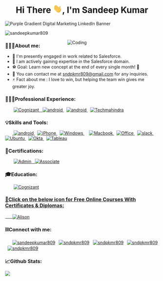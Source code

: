 <h1 align="center">Hi There <img src="https://raw.githubusercontent.com/ABSphreak/ABSphreak/master/gifs/Hi.gif" width="30px">, I'm Sandeep Kumar </h1>

![Purple Gradient Digital Marketing LinkedIn Banner](https://github.com/sandeepkumar809/sandeepkumar809/assets/144663783/bdd84c05-3ced-4509-b178-c48eec8f3b4c)


<p align="left"> <img src="https://komarev.com/ghpvc/?username=sandeepkumar809&label=Profile%20views&color=0e75b6&style=flat" alt="sandeepkumar809" /> </p>
<img align="right" alt="Coding" width="300" src="https://matlensilver.com/wp-content/uploads/2021/07/IT-Staffing.gif">


<h3 align="left">🙋🏻‍♂️About me:</h3>

- 🔭 I'm presently engaged in work related to Salesforce.
- 🧠 I am actively gaining expertise in the Salesforce domain.
- ⚽ Goal: Learn new concept at the end of every single month! 📖
- 📩 You can contact me at sndpkmr809@gmail.com for any inquiries.
- ⚡ Fact about me : I love to win, but helping the team win gives me greater joy.

<h3 align="left">🧑🏻‍💼Professional Experience:</h3>
<p align="left"> &nbsp;&nbsp;&nbsp;&nbsp;&nbsp;&nbsp; <a href="https://www.cognizant.com/in/en" target="_blank" rel="noreferrer"> <img src="https://upload.wikimedia.org/wikipedia/commons/thumb/5/5b/Cognizant%27s_logo.svg/1920px-Cognizant%27s_logo.svg.png" alt="Cognizant" width="70" height="40"/> &nbsp; </a> <a href="https://www.wipro.com" target="_blank" rel="noreferrer"> <img src="https://upload.wikimedia.org/wikipedia/commons/a/a0/Wipro_Primary_Logo_Color_RGB.svg" alt="android" width="45" height="45"/> </a> &nbsp;  </a> <a href="https://www.salesforce.com/in/" target="_blank" rel="noreferrer"> <img src="https://upload.wikimedia.org/wikipedia/commons/thumb/f/f9/Salesforce.com_logo.svg/1280px-Salesforce.com_logo.svg.png" alt="android" width="60" height="40"/> </a> &nbsp;  </a> <a href="https://www.techmahindra.com/en-in/" target="_blank" rel="noreferrer"> <img src="https://upload.wikimedia.org/wikipedia/commons/5/5e/Logo-True-Colors-original.png" alt="Techmahindra" width="80" height="40"/> </a> </a>
</p>

<h3 align="left">💡Skills and Tools:</h3>
<p align="left"> &nbsp;&nbsp;&nbsp;&nbsp;&nbsp;&nbsp;<a href="https://www.android.com/intl/en_in/" target="_blank" rel="noreferrer"> <img src="https://i.gifer.com/origin/18/18fd194d08e48e519ccdc11ffb7e1cfb_w200.webp" alt="android" width="40" height="70"/> </a> &nbsp; <a href="https://www.apple.com/in/iphone/" target="_blank" rel="noreferrer"> <img src="https://media.tenor.com/kE38PD4IDHEAAAAi/iphone.gifg" alt="iPhone" width="40" height="70"/> </a> &nbsp; <a href="https://www.microsoft.com/en-us/windows?r=1" target="_blank" rel="noreferrer"> <img src="https://i.makeagif.com/media/4-03-2017/SWY3Dp.gif" alt="Windows" width="60" height="50"/> </a> &nbsp; </a> &nbsp; <a href="https://www.apple.com/in/" target="_blank" rel="noreferrer"> <img src="https://i.gifer.com/origin/34/340ef8832c41d5509846cbe64169d41a_w200.webp" alt="Macbook" width="70" height="50"/> </a> &nbsp; <a href="https://www.office.com/" target="_blank" rel="noreferrer"> <img src="https://i.gifer.com/origin/43/43ca822c096b64adb2bf509435db5eeb_w200.webp" alt="Office" width="60" height="50"/> </a> &nbsp; <a href="https://slack.com/intl/en-in" target="_blank" rel="noreferrer"> <img src="https://i.giphy.com/media/cbaWwtGmJuYrs6Lh5r/giphy.webp" alt="slack" width="50" height="50"/> </a> &nbsp; <a href="https://ubuntu.com//" target="_blank" rel="noreferrer"> <img src="https://media.tenor.com/dI5VBBluwKYAAAAC/linux-ubuntu.gif" alt="Ubuntu" width="60" height="50"/> </a> &nbsp; </a> <a href="https://www.okta.com/" target="_blank" rel="noreferrer"> <img src="https://image.pngaaa.com/168/4937168-middle.png" alt="Okta" width="80" height="50"/> </a> &nbsp; </a> <a href="https://www.tableau.com/" target="_blank" rel="noreferrer"> <img src="https://upload.wikimedia.org/wikipedia/en/thumb/0/06/Tableau_logo.svg/375px-Tableau_logo.svg.png?20200509180027" alt="Tableau" width="120" height="50"/> </a> </p> </a> </p> 

<h3 align="left">🏅Certifications:</h3>
<p align="left">&nbsp;&nbsp;&nbsp;&nbsp;&nbsp;&nbsp; <a href="https://trailhead.salesforce.com/" target="_blank" rel="noreferrer"> <img src="https://developer.salesforce.com/resources2/certification-site/images/Certifications-logo/Administrator.png" alt="Admin" width="75" height="75"/> &nbsp;  </a> <a href="https://trailhead.salesforce.com" target="_blank" rel="noreferrer"> <img src="https://developer.salesforce.com/resources2/certification-site/images/Certifications-logo/Associate.png" alt="Associate" width="75" height="75"/> </a> </p> 

<h3 align="left">🎓Education:</h3>
<p align="left">&nbsp;&nbsp;&nbsp;&nbsp;&nbsp;&nbsp; <a href="https://www.bhavansvc.ac.in/" target="_blank" rel="noreferrer"> <img src="https://www.bhavansvc.ac.in/img/bvc.png" alt="Cognizant" width="140" height="80"/> </p> 

<h3 align="left">🚨Click on the below icon for Free Online Courses With Certificates & Diplomas:</h3>
&nbsp;&nbsp;&nbsp;&nbsp;&nbsp;&nbsp;<a href="https://alison.com/?utm_source=alison_user&utm_medium=affiliates&utm_campaign=27687669" target="blank"><img align="center" src="https://cdn01.alison-static.net/public/html/site/img/header/alison-free-courses.svg" alt="Alison" height="40" width="120" /></a>  </a>  </p> 

<h3 align="left">⛓️Connect with me:</h3>
<p align="left">
&nbsp;&nbsp;&nbsp;&nbsp;&nbsp;&nbsp;<a href="https://linkedin.com/in/sandeepkumar809" target="blank"><img align="center" src="https://raw.githubusercontent.com/rahuldkjain/github-profile-readme-generator/master/src/images/icons/Social/linked-in-alt.svg" alt="sandeepkumar809" height="40" width="40" /></a> &nbsp;
<a href="https://fb.com/sndpkmr809" target="blank"><img align="center" src="https://raw.githubusercontent.com/rahuldkjain/github-profile-readme-generator/master/src/images/icons/Social/facebook.svg" alt="sndpkmr809" height="40" width="40" /></a> &nbsp;
<a href="https://instagram.com/sndpkmr809" target="blank"><img align="center" src="https://raw.githubusercontent.com/rahuldkjain/github-profile-readme-generator/master/src/images/icons/Social/instagram.svg" alt="sndpkmr809" height="40" width="40" /></a> &nbsp;
<a href="https://www.youtube.com/channel/UCdgIM-NEVJ30HRNhwRY2t4Q" target="blank"><img align="center" src="https://raw.githubusercontent.com/rahuldkjain/github-profile-readme-generator/master/src/images/icons/Social/youtube.svg" alt="sndpkmr809" height="50" width="50" /></a> &nbsp;
<a href="https://wa.me/+919542181245" target="blank"><img align="center" src="https://p7.hiclipart.com/preview/922/489/218/whatsapp-icon-logo-whatsapp-logo-png.jpg" alt="sndpkmr809" height="40" width="40" /></a> &nbsp;
</p>

<h3 align="left">📈Github Stats:</h3> 
<p align="left">
<a href="https://github.com/sandeepkumar809">
<img align="left" src="https://github-readme-stats.vercel.app/api?username=sandeepkumar809&count_private=true&show_icons=true&theme=white" />
</a> </a> </p>


